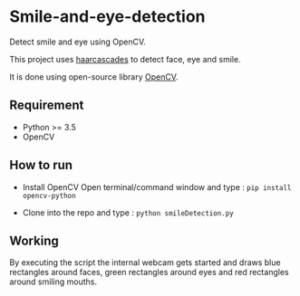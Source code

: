 # Smile-and-eye-detection

Detect smile and eye using OpenCV.

This project uses [haarcascades](https://github.com/opencv/opencv/tree/master/data/haarcascades) to detect face, eye and smile. 

It is done using open-source library [OpenCV](https://opencv.org/).

## Requirement

- Python >= 3.5
- OpenCV

## How to run

- Install OpenCV
  Open terminal/command window and type :
  `pip install opencv-python` 
  
- Clone into the repo and type :
  `python smileDetection.py`
  
## Working 

By executing the script the internal webcam gets started and draws blue rectangles around faces, green rectangles around eyes and red rectangles around smiling mouths. 
